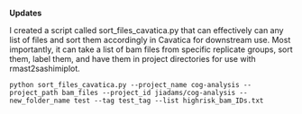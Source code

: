 **Updates**

I created a script called sort_files_cavatica.py that can effectively can any list of files and sort them accordingly in Cavatica for downstream use. Most importantly, it can take a list of bam files from specific replicate groups, sort them, label them, and have them in project directories for use with rmast2sashimiplot. 

```python sort_files_cavatica.py --project_name cog-analysis --project_path bam_files --project_id jiadams/cog-analysis --new_folder_name test --tag test_tag --list highrisk_bam_IDs.txt```

